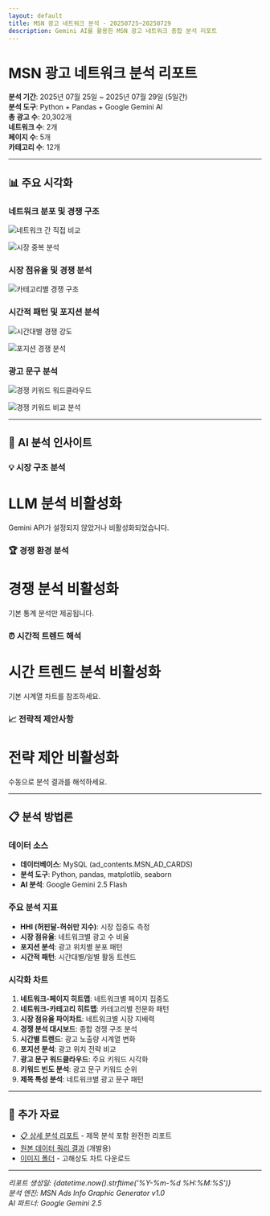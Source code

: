 ```yaml
---
layout: default
title: MSN 광고 네트워크 분석 - 20250725~20250729
description: Gemini AI를 활용한 MSN 광고 네트워크 종합 분석 리포트
---
```


# MSN 광고 네트워크 분석 리포트

**분석 기간**: 2025년 07월 25일 ~ 2025년 07월 29일 (5일간)  
**분석 도구**: Python + Pandas + Google Gemini AI  
**총 광고 수**: 20,302개  
**네트워크 수**: 2개  
**페이지 수**: 5개  
**카테고리 수**: 12개  

---

## 📊 주요 시각화

### 네트워크 분포 및 경쟁 구조

![네트워크 간 직접 비교](images/head_to_head_comparison_dable_vs_taboola_2025-07-25_2025-07-29.png)

![시장 중복 분석](images/market_overlap_analysis_dable_vs_taboola_2025-07-25_2025-07-29.png)

### 시장 점유율 및 경쟁 분석

![카테고리별 경쟁 구조](images/category_battleground_dable_vs_taboola_2025-07-25_2025-07-29.png)

### 시간적 패턴 및 포지션 분석

![시간대별 경쟁 강도](images/time_competition_intensity_dable_vs_taboola_2025-07-25_2025-07-29.png)

![포지션 경쟁 분석](images/position_competition_dable_vs_taboola_2025-07-25_2025-07-29.png)

### 광고 문구 분석

![경쟁 키워드 워드클라우드](images/competitive_title_wordcloud_dable_vs_taboola_2025-07-25_2025-07-29.png)

![경쟁 키워드 비교 분석](images/competitive_keyword_comparison_dable_vs_taboola_2025-07-25_2025-07-29.png)

---

## 🤖 AI 분석 인사이트

### 💡 시장 구조 분석

# LLM 분석 비활성화

Gemini API가 설정되지 않았거나 비활성화되었습니다.

### 🏆 경쟁 환경 분석

# 경쟁 분석 비활성화

기본 통계 분석만 제공됩니다.

### ⏰ 시간적 트렌드 해석

# 시간 트렌드 분석 비활성화

기본 시계열 차트를 참조하세요.

### 📈 전략적 제안사항

# 전략 제안 비활성화

수동으로 분석 결과를 해석하세요.

---

## 📋 분석 방법론

### 데이터 소스
- **데이터베이스**: MySQL (ad_contents.MSN_AD_CARDS)
- **분석 도구**: Python, pandas, matplotlib, seaborn
- **AI 분석**: Google Gemini 2.5 Flash

### 주요 분석 지표
- **HHI (허핀달-허쉬만 지수)**: 시장 집중도 측정
- **시장 점유율**: 네트워크별 광고 수 비율  
- **포지션 분석**: 광고 위치별 분포 패턴
- **시간적 패턴**: 시간대별/일별 활동 트렌드

### 시각화 차트
1. **네트워크-페이지 히트맵**: 네트워크별 페이지 집중도
2. **네트워크-카테고리 히트맵**: 카테고리별 전문화 패턴
3. **시장 점유율 파이차트**: 네트워크별 시장 지배력
4. **경쟁 분석 대시보드**: 종합 경쟁 구조 분석
5. **시간별 트렌드**: 광고 노출량 시계열 변화
6. **포지션 분석**: 광고 위치 전략 비교
7. **광고 문구 워드클라우드**: 주요 키워드 시각화
8. **키워드 빈도 분석**: 광고 문구 키워드 순위
9. **제목 특성 분석**: 네트워크별 광고 문구 패턴

---

## 🔗 추가 자료

- [📋 상세 분석 리포트](./report.md) - 제목 분석 포함 완전한 리포트
- [원본 데이터 쿼리 결과](./raw_data_summary.json) (개발용)
- [이미지 폴더](./images/) - 고해상도 차트 다운로드

---

*리포트 생성일: {datetime.now().strftime('%Y-%m-%d %H:%M:%S')}*  
*분석 엔진: MSN Ads Info Graphic Generator v1.0*  
*AI 파트너: Google Gemini 2.5*
